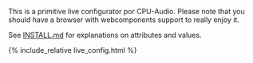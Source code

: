 This is a primitive live configurator por CPU-Audio. Please note that you should have a browser with webcomponents support to really enjoy it.

See [INSTALL.md](INSTALL) for explanations on attributes and values.

{% include_relative live_config.html %}


<!-- {% include footer.html %} -->
